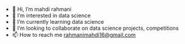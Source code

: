 - 👋 Hi, I’m mahdi rahmani
- 👀 I’m interested in data science
- 🌱 I’m currently learning data science
- 💞️ I’m looking to collaborate on data science projects, competitions
- 📫 How to reach me rahmanimahdi16@gmail.com

<!---
mahdirahmani1376/mahdirahmani1376 is a ✨ special ✨ repository because its `README.md` (this file) appears on your GitHub profile.
You can click the Preview link to take a look at your changes.
--->
